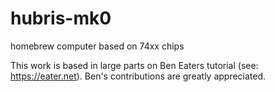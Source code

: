 # hubris-mk0
homebrew computer based on 74xx chips

This work is based in large parts on Ben Eaters tutorial (see: https://eater.net). Ben's contributions are greatly appreciated.
